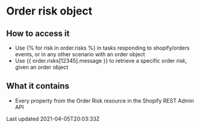 # Order risk object

## How to access it

- Use {% for risk in order.risks %} in tasks responding to shopify/orders events, or in any other scenario with an order object
- Use {{ order.risks[12345].message }} to retrieve a specific order risk, given an order object

## What it contains

- Every property from the Order Risk resource in the Shopify REST Admin API

Last updated 2021-04-05T20:03:33Z